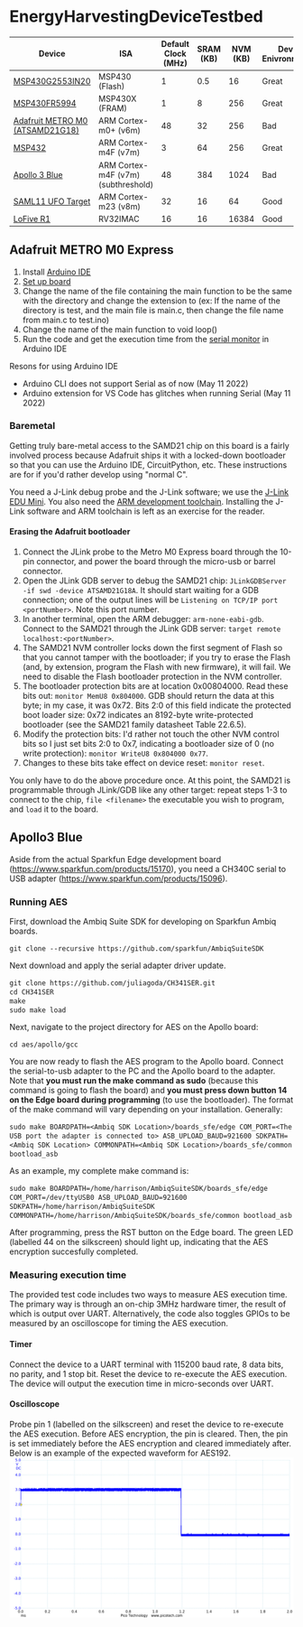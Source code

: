 # EnergyHarvestingDeviceTestbed

|Device|ISA|Default Clock (MHz)|SRAM (KB)|NVM (KB)|Dev. Enivronment|DMIPS/MHz|Coremark/MHz|
|---|---|---|---|---|---|---|---|
|[MSP430G2553IN20](https://www.digikey.com/en/products/detail/texas-instruments/MSP-EXP430G2ET/9608004?s=N4IgTCBcDaILYGcAOAWAzABgAQHMwFMAXEAXQF8g)|MSP430 (Flash)|1|0.5|16|Great| |1.11|
|[MSP430FR5994](https://www.ti.com/tool/MSP-EXP430FR5994?utm_source=google&utm_medium=cpc&utm_campaign=epd-msp-430-prodfolderdynamic-cpc-pf-google-wwe&utm_content=prodfolddynamic&ds_k=DYNAMIC+SEARCH+ADS&DCM=yes&gclid=Cj0KCQjwvO2IBhCzARIsALw3ASqUf7gxsO9rVTdfKJMEaIDoS4b-fNDCS6sCe2KYl0S6dPbcUmKdx_waAjakEALw_wcB&gclsrc=aw.ds)|MSP430X (FRAM)|1|8|256|Great| |1.11|
|[Adafruit METRO M0 (ATSAMD21G18)](https://www.adafruit.com/product/3505)|ARM Cortex-m0+ (v6m)|48|32|256|Bad|0.95|2.46|
|[MSP432](https://www.ti.com/tool/MSP-EXP432P401R?utm_source=google&utm_medium=cpc&utm_campaign=epd-null-null-OPN_EN-cpc-evm-google-wwe&utm_content=Device_ToolFolder&ds_k=MSP-EXP432P401R&DCM=yes&gclid=Cj0KCQjwvO2IBhCzARIsALw3ASpg2iltfqWzDLmrjK7SnvtKGD9A2jZRPM57xBkQBrc4LCYNG_xSahUaAihEEALw_wcB&gclsrc=aw.ds)|ARM Cortex-m4F (v7m)|3|64|256|Great|1.27|3.42|
|[Apollo 3 Blue](https://www.digikey.com/en/products/detail/sparkfun-electronics/DEV-15170/9962475?s=N4IgjCBcoLQBxVAYygMwIYBsDOBTANCAPZQDa4ArAGwIC6AvvYQExkgAiAogGoxgVgA7AAYQDIA)|ARM Cortex-m4F (v7m) (subthreshold)|48|384|1024|Bad|1.27|3.42|
|[SAML11 UFO Target](https://www.mouser.com/datasheet/2/894/NAE-CW308T-ATSAML11_datasheet-1601385.pdf)|ARM Cortex-m23 (v8m)|32|16|64|Good|0.98|2.64|
|[LoFive R1](https://store.groupgets.com/products/lofive-risc-v)|RV32IMAC|16|16|16384|Good|1.61|2.73|

## Adafruit METRO M0 Express
1. Install [Arduino IDE](https://www.arduino.cc/en/software) 
2. [Set up board](https://learn.adafruit.com/adafruit-metro-m0-express/using-with-arduino-ide)
3. Change the name of the file containing the main function to be the same with the directory and change the extension to (ex: If the name of the directory is test, and the main file is main.c, then change the file name from main.c to test.ino)
4. Change the name of the main function to void loop()
5. Run the code and get the execution time from the [serial monitor](https://docs.arduino.cc/software/ide-v2/tutorials/ide-v2-serial-monitor) in Arduino IDE

Resons for using Arduino IDE
- Arduino CLI does not support Serial as of now (May 11 2022)
- Arduino extension for VS Code has glitches when running Serial (May 11 2022)

### Baremetal
Getting truly bare-metal access to the SAMD21 chip on this board is a fairly involved process because Adafruit ships it with a locked-down bootloader so that you can use the Arduino IDE, CircuitPython, etc. These instructions are for if you'd rather develop using "normal C".

You need a J-Link debug probe and the J-Link software; we use the [J-Link EDU Mini](https://www.segger.com/products/debug-probes/j-link/models/j-link-edu-mini/).
You also need the [ARM development toolchain](https://developer.arm.com/tools-and-software/open-source-software/developer-tools/gnu-toolchain/downloads).
Installing the J-Link software and ARM toolchain is left as an exercise for the reader.

#### Erasing the Adafruit bootloader
1. Connect the JLink probe to the Metro M0 Express board through the 10-pin connector, and power the board through the micro-usb or barrel connector.
2. Open the JLink GDB server to debug the SAMD21 chip: `JLinkGDBServer -if swd -device ATSAMD21G18A`. It should start waiting for a GDB connection; one of the output lines will be `Listening on TCP/IP port <portNumber>`. Note this port number.
3. In another terminal, open the ARM debugger: `arm-none-eabi-gdb`. Connect to the SAMD21 through the JLink GDB server: `target remote localhost:<portNumber>`.
4. The SAMD21 NVM controller locks down the first segment of Flash so that you cannot tamper with the bootloader; if you try to erase the Flash (and, by extension, program the Flash with new firmware), it will fail. We need to disable the Flash bootloader protection in the NVM controller.
5. The bootloader protection bits are at location 0x00804000. Read these bits out: `monitor MemU8 0x804000`. GDB should return the data at this byte; in my case, it was 0x72. Bits 2:0 of this field indicate the protected boot loader size: 0x72 indicates an 8192-byte write-protected bootloader (see the SAMD21 family datasheet Table 22.6.5).
6. Modify the protection bits: I'd rather not touch the other NVM control bits so I just set bits 2:0 to 0x7, indicating a bootloader size of 0 (no write protection): `monitor WriteU8 0x804000 0x77`.
7. Changes to these bits take effect on device reset: `monitor reset`.

You only have to do the above procedure once. At this point, the SAMD21 is programmable through JLink/GDB like any other target: repeat steps 1-3 to connect to the chip, `file <filename>` the executable you wish to program, and `load` it to the board.

## Apollo3 Blue
Aside from the actual Sparkfun Edge development board (https://www.sparkfun.com/products/15170), you need a CH340C serial to USB adapter (https://www.sparkfun.com/products/15096).

### Running AES
First, download the Ambiq Suite SDK for developing on Sparkfun Ambiq boards.
```
git clone --recursive https://github.com/sparkfun/AmbiqSuiteSDK
```

Next download and apply the serial adapter driver update.
```
git clone https://github.com/juliagoda/CH341SER.git
cd CH341SER
make
sudo make load
```

Next, navigate to the project directory for AES on the Apollo board:
```
cd aes/apollo/gcc
```

You are now ready to flash the AES program to the Apollo board.
Connect the serial-to-usb adapter to the PC and the Apollo board to the adapter.
Note that **you must run the make command as sudo** (because this command is going to flash the board) and **you must press down button 14 on the Edge board during programming** (to use the bootloader).
The format of the make command will vary depending on your installation. Generally:
```
sudo make BOARDPATH=<Ambiq SDK Location>/boards_sfe/edge COM_PORT=<The USB port the adapter is connected to> ASB_UPLOAD_BAUD=921600 SDKPATH=<Ambiq SDK Location> COMMONPATH=<Ambiq SDK Location>/boards_sfe/common bootload_asb
```
As an example, my complete make command is:
```
sudo make BOARDPATH=/home/harrison/AmbiqSuiteSDK/boards_sfe/edge COM_PORT=/dev/ttyUSB0 ASB_UPLOAD_BAUD=921600 SDKPATH=/home/harrison/AmbiqSuiteSDK COMMONPATH=/home/harrison/AmbiqSuiteSDK/boards_sfe/common bootload_asb
```

After programming, press the RST button on the Edge board. The green LED (labelled 44 on the silkscreen) should light up, indicating that the AES encryption succesfully completed.

### Measuring execution time
The provided test code includes two ways to measure AES execution time.
The primary way is through an on-chip 3MHz hardware timer, the result of which is output over UART.
Alternatively, the code also toggles GPIOs to be measured by an oscilloscope for timing the AES execution.

#### Timer
Connect the device to a UART terminal with 115200 baud rate, 8 data bits, no parity, and 1 stop bit.
Reset the device to re-execute the AES execution.
The device will output the execution time in micro-seconds over UART.

#### Oscilloscope
Probe pin 1 (labelled on the silkscreen) and reset the device to re-execute the AES execution.
Before AES encryption, the pin is cleared.
Then, the pin is set immediately before the AES encryption and cleared immediately after.
Below is an example of the expected waveform for AES192.
![AES192 Encryption Waveform](aes192apollo.png)
